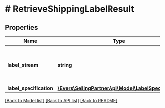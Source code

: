 # # RetrieveShippingLabelResult

## Properties

Name | Type | Description | Notes
------------ | ------------- | ------------- | -------------
**label_stream** | **string** | Contains binary image data encoded as a base-64 string. |
**label_specification** | [**\Evers\SellingPartnerApi\Model\LabelSpecification**](LabelSpecification.md) |  |

[[Back to Model list]](../../README.md#models) [[Back to API list]](../../README.md#endpoints) [[Back to README]](../../README.md)
